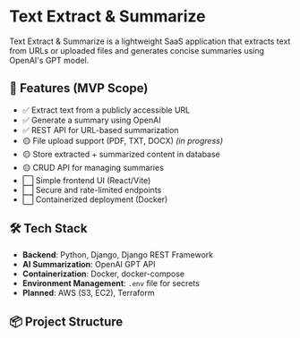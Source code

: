 # Text Extract & Summarize

Text Extract & Summarize is a lightweight SaaS application that extracts text from URLs or uploaded files and generates concise summaries using OpenAI's GPT model.

## 🚀 Features (MVP Scope)

- ✅ Extract text from a publicly accessible URL
- ✅ Generate a summary using OpenAI
- ✅ REST API for URL-based summarization
- 🟡 File upload support (PDF, TXT, DOCX) *(in progress)*
- 🟡 Store extracted + summarized content in database
- 🟡 CRUD API for managing summaries
- ⬜ Simple frontend UI (React/Vite)
- ⬜ Secure and rate-limited endpoints
- ⬜ Containerized deployment (Docker)

## 🛠️ Tech Stack

- **Backend**: Python, Django, Django REST Framework
- **AI Summarization**: OpenAI GPT API
- **Containerization**: Docker, docker-compose
- **Environment Management**: `.env` file for secrets
- **Planned**: AWS (S3, EC2), Terraform

## 📦 Project Structure

